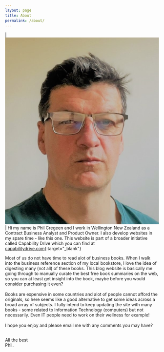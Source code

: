 ```yaml
---
layout: page
title: About
permalink: /about/
---
```


| <img src="/imgs/phil.jpg" alt="Phil Cregeen picture"> | Hi my name is Phil Cregeen and I work in Wellington New Zealand as a Contract Business Analyst and Product Owner. I also develop websites in my spare time - like this one. This website is part of a broader initiative called Capability Drive which you can find at [capabilitydrive.com](https://www.capabilitydrive.com/){:target="\_blank"}

Most of us do not have time to read alot of business books. When I walk into the business reference section of my local bookstore, I love the idea of digesting many (not all) of these books. This blog website is basically me going through to manually curate the best free book summaries on the web, so you can at least get insight into the book, maybe before you would consider purchasing it even? <br><br>Books are expensive in some countries and alot of people cannot afford the originals, so here seems like a good alternative to get some ideas across a broad array of subjects. I fully intend to keep updating the site with many books - some related to Information Technology (computers) but not necessarily. Even IT people need to work on their wellness for example!<br><br>I hope you enjoy and please email me with any comments you may have?<br><br>

All the best<br>
Phil.
